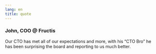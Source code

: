 ```yaml
---
lang: en
title: quote
---
```

### John, COO @ Fructis 

Our CTO has met all of our expectations and more, with his “CTO Bro” he has been surprising the board and reporting to us much better.
